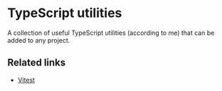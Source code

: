 # TypeScript utilities

A collection of useful TypeScript utilities (according to me) that can be added to any project.

## Related links

- [Vitest](https://vitest.dev/)
